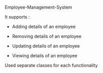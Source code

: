 Employee-Management-System

It supports :

  - Adding details of an employee
  
  - Removing details of an employee
  
  - Updating details of an employee
  
  - Viewing details of an employee

Used separate classes for each functionality
